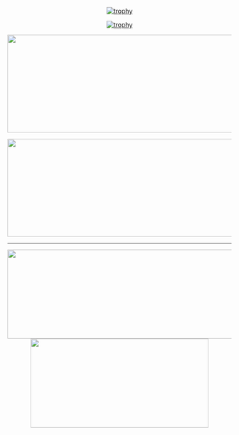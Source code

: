 

<div id="header" align="center">
  <img src="https://komarev.com/ghpvc/?username=jpedrou&style=for-the-badge&color=orange" alt=""/>
</div>


<p align="center">
  <a href="https://github.com/ryo-ma/github-profile-trophy">
    <img src="https://github-profile-trophy.vercel.app/?username=jpedrou&title=Stars,Followers,Commits,Repositories,MultipleLang,PullRequest&theme=onedark" alt="trophy">
  </a>
</p>


<div align="center">
  
  [![trophy](https://github-profile-trophy.vercel.app/?username=jpedrou&title=Stars,Followers,Commits,Repositories,MultipleLang,PullRequest&theme=onedark)](https://github.com/ryo-ma/github-profile-trophy)
  
</div>

<div align="center">
  <img width="800" height="220" src="https://github-profile-trophy.vercel.app/?username=jpedrou&title=Stars,Followers,Commits,Repositories,MultipleLang,PullRequest&theme=onedark">
</div>

<p align="center">
  <img width="800" height="220" src="https://streak-stats.demolab.com?user=jpedrou&theme=highcontrast&hide_border=true&border_radius=5&card_width=800">
</p>


---




<p align="center">
  <img width="600" height="200" src="https://github-readme-stats.vercel.app/api?username=jpedrou&show_icons=true&theme=vision-friendly-dark">
  <img width="400" height="200" src="https://github-readme-stats.vercel.app/api/top-langs/?username=jpedrou&size_weight=0.0005&count_weight=0.3&layout=compact&theme=vision-friendly-dark">
</p>
